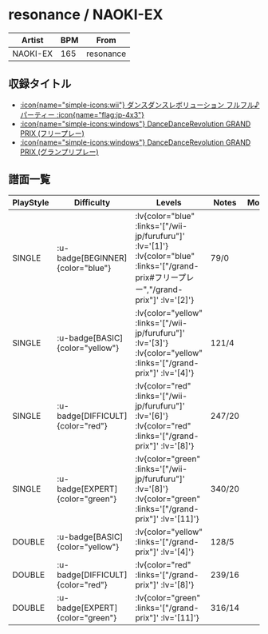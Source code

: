 # resonance / NAOKI-EX

|Artist|BPM|From|
|------|---|----|
|NAOKI-EX|165|resonance|

## 収録タイトル

- [ :icon{name="simple-icons:wii"} ダンスダンスレボリューション フルフル♪パーティー :icon{name="flag:jp-4x3"} ](/wii-jp/furufuru)
- [ :icon{name="simple-icons:windows"} DanceDanceRevolution GRAND PRIX (フリープレー)](/grand-prix#フリープレー)
- [ :icon{name="simple-icons:windows"} DanceDanceRevolution GRAND PRIX (グランプリプレー)](/grand-prix)

## 譜面一覧

|PlayStyle|Difficulty|Levels|Notes|Movie|
|---------|----------|------|-----|-----|
|SINGLE| :u-badge[BEGINNER]{color="blue"} | :lv{color="blue" :links='["/wii-jp/furufuru"]' :lv='[1]'}  :lv{color="blue" :links='["/grand-prix#フリープレー","/grand-prix"]' :lv='[2]'} |79/0||
|SINGLE| :u-badge[BASIC]{color="yellow"} | :lv{color="yellow" :links='["/wii-jp/furufuru"]' :lv='[3]'}  :lv{color="yellow" :links='["/grand-prix"]' :lv='[4]'} |121/4||
|SINGLE| :u-badge[DIFFICULT]{color="red"} | :lv{color="red" :links='["/wii-jp/furufuru"]' :lv='[6]'}  :lv{color="red" :links='["/grand-prix"]' :lv='[8]'} |247/20||
|SINGLE| :u-badge[EXPERT]{color="green"} | :lv{color="green" :links='["/wii-jp/furufuru"]' :lv='[8]'}  :lv{color="green" :links='["/grand-prix"]' :lv='[11]'} |340/20||
|DOUBLE| :u-badge[BASIC]{color="yellow"} | :lv{color="yellow" :links='["/grand-prix"]' :lv='[4]'} |128/5||
|DOUBLE| :u-badge[DIFFICULT]{color="red"} | :lv{color="red" :links='["/grand-prix"]' :lv='[8]'} |239/16||
|DOUBLE| :u-badge[EXPERT]{color="green"} | :lv{color="green" :links='["/grand-prix"]' :lv='[11]'} |316/14||
